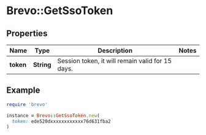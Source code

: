 # Brevo::GetSsoToken

## Properties

| Name | Type | Description | Notes |
| ---- | ---- | ----------- | ----- |
| **token** | **String** | Session token, it will remain valid for 15 days. |  |

## Example

```ruby
require 'brevo'

instance = Brevo::GetSsoToken.new(
  token: ede520dxxxxxxxxxxxx76d631fba2
)
```

